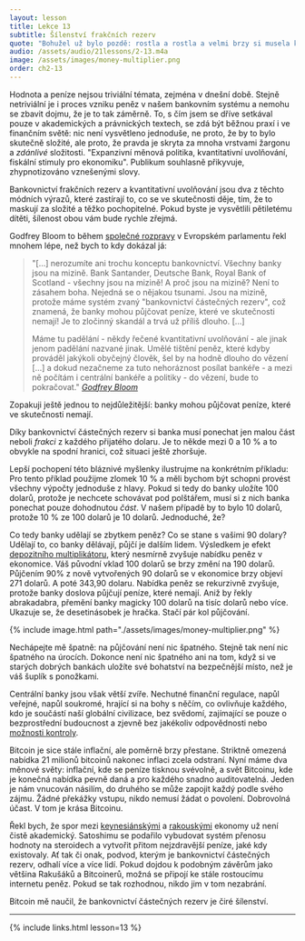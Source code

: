 ```yaml
---
layout: lesson
title: Lekce 13
subtitle: Šílenství frakčních rezerv
quote: "Bohužel už bylo pozdě: rostla a rostla a velmi brzy si musela kleknout: za další minutu už nebylo místo ani na to, a tak vyzkoušela ležení s jedním loktem opřeným o dveře a druhou rukou stočenou kolem hlavy. Stále však rostla a jako poslední možnost vystrčila jednu ruku z okna a jednu nohu do komína a řekla si: \"Teď už nemůžu nic dělat - co se mnou bude?\""
audio: /assets/audio/21lessons/2-13.m4a
image: /assets/images/money-multiplier.png
order: ch2-13
---
```


Hodnota a peníze nejsou triviální témata, zejména v dnešní době. 
Stejně netriviální je i proces vzniku peněz v našem bankovním systému 
a nemohu se zbavit dojmu, že je to tak záměrně. To, s čím jsem se 
dříve setkával pouze v akademických a právnických textech, se zdá být 
běžnou praxí i ve finančním světě: nic není vysvětleno jednoduše, 
ne proto, že by to bylo skutečně složité, ale proto, že pravda je skryta 
za mnoha vrstvami žargonu a *zdánlivé* složitosti. "Expanzivní 
měnová politika, kvantitativní uvolňování, fiskální stimuly pro 
ekonomiku". Publikum souhlasně přikyvuje, zhypnotizováno vznešenými slovy.

Bankovnictví frakčních rezerv a kvantitativní uvolňování jsou dva 
z těchto módních výrazů, které zastírají to, co se ve skutečnosti děje, 
tím, že to maskují za složité a těžko pochopitelné. Pokud byste je 
vysvětlili pětiletému dítěti, šílenost obou vám bude rychle zřejmá.

Godfrey Bloom to během [společné rozpravy][joint debate] v Evropském parlamentu 
řekl mnohem lépe, než bych to kdy dokázal já:

> "[...] nerozumíte ani trochu konceptu bankovnictví. Všechny banky jsou 
> na mizině. Bank Santander, Deutsche Bank, Royal Bank of Scotland - všechny 
> jsou na mizině! A proč jsou na mizině? Není to zásahem boha. Nejedná se 
> o nějakou tsunami. Jsou na mizině, protože máme systém zvaný "bankovnictví 
> částečných rezerv", což znamená, že banky mohou půjčovat peníze, které 
> ve skutečnosti nemají! Je to zločinný skandál a trvá už příliš dlouho. [...]
>
> Máme tu padělání - někdy řečené kvantitativní uvolňování - ale jinak 
> jenom padělání nazvané jinak. Umělé tištění peněz, které kdyby prováděl 
> jakýkoli obyčejný člověk, šel by na hodně dlouho do vězení [...] a dokud 
> nezačneme za tuto nehoráznost posílat bankéře - a mezi ně počítám 
> i centrální bankéře a politiky - do vězení, bude to pokračovat."
> <cite>[Godfrey Bloom][joint debate]</cite>

Zopakuji ještě jednou to nejdůležitější: banky mohou půjčovat peníze, 
které ve skutečnosti nemají.

Díky bankovnictví částečných rezerv si banka musí ponechat jen malou část 
neboli *frakci* z každého přijatého dolaru. Je to někde mezi 0 a 10 % a to 
obvykle na spodní hranici, což situaci ještě zhoršuje.

Lepší pochopení této bláznivé myšlenky ilustrujme na konkrétním příkladu: 
Pro tento příklad použijme zlomek 10 % a měli bychom být schopni provést 
všechny výpočty jednoduše z hlavy. Pokud si tedy do banky uložíte 100 dolarů, 
protože je nechcete schovávat pod polštářem, musí si z nich banka ponechat 
pouze dohodnutou *část*. V našem případě by to bylo 10 dolarů, 
protože 10 % ze 100 dolarů je 10 dolarů. Jednoduché, že?

Co tedy banky udělají se zbytkem peněz? Co se stane s vašimi 90 dolary? 
Udělají to, co banky dělávají, půjčí je dalším lidem. Výsledkem je efekt 
[depozitního multiplikátoru][money multiplier], který nesmírně zvyšuje nabídku peněz v ekonomice. 
Váš původní vklad 100 dolarů se brzy změní na 190 dolarů. Půjčením 90% 
z nově vytvořených 90 dolarů se v ekonomice brzy objeví 271 dolarů. A poté 
343,90 dolaru. Nabídka peněz se rekurzivně zvyšuje, protože banky doslova 
půjčují peníze, které nemají. Aniž by řekly abrakadabra, přemění banky 
magicky 100 dolarů na tisíc dolarů nebo více. Ukazuje se, že desetinásobek 
je hračka. Stačí pár kol půjčování.

{% include image.html path="./assets/images/money-multiplier.png" %}

Nechápejte mě špatně: na půjčování není nic špatného. Stejně tak není nic 
špatného na úrocích. Dokonce není nic špatného ani na tom, když si ve starých 
dobrých bankách uložíte své bohatství na bezpečnější místo, než je váš 
šuplík s ponožkami.

Centrální banky jsou však větší zvíře. Nechutné finanční regulace, napůl 
veřejné, napůl soukromé, hrající si na bohy s něčím, co ovlivňuje každého, 
kdo je součástí naší globální civilizace, bez svědomí, zajímající se pouze 
o bezprostřední budoucnost a zjevně bez jakékoliv odpovědnosti 
nebo [možnosti kontroly][auditability].

Bitcoin je sice stále inflační, ale poměrně brzy přestane. Striktně omezená 
nabídka 21 milionů bitcoinů nakonec inflaci zcela odstraní. Nyní máme dva 
měnové světy: inflační, kde se peníze tisknou svévolně, a svět Bitcoinu, 
kde je konečná nabídka pevně daná a pro každého snadno auditovatelná. Jeden 
je nám vnucován násilím, do druhého se může zapojit každý podle svého zájmu. 
Žádné překážky vstupu, nikdo nemusí žádat o povolení. Dobrovolná účast. 
V tom je krása Bitcoinu.

Řekl bych, že spor mezi [keynesiánskými][Keynesian] a [rakouskými][Austrian] ekonomy už není 
čistě akademický. Satoshimu se podařilo vybudovat systém přenosu hodnoty 
na steroidech a vytvořit přitom nejzdravější peníze, jaké kdy existovaly. 
Ať tak či onak, podvod, kterým je bankovnictví částečných rezerv, odhalí 
více a více lidí. Pokud dojdou k podobným závěrům jako většina Rakušáků 
a Bitcoinerů, možná se připojí ke stále rostoucímu internetu peněz. 
Pokud se tak rozhodnou, nikdo jim v tom nezabrání.

Bitcoin mě naučil, že bankovnictví částečných rezerv je čiré šílenství.

---

{% include links.html lesson=13 %}

[The Creature From Jekyll Island]: https://archive.org/details/pdfy--Pori1NL6fKm2SnY

[joint debate]: https://www.youtube.com/watch?v=hYzX3YZoMrs
[money multiplier]: https://en.wikipedia.org/wiki/Money_multiplier
[auditability]: https://i.imgur.com/O03TBuP.jpg
[Keynesian]: https://en.wikipedia.org/wiki/Keynesian_economics
[Austrian]: https://en.wikipedia.org/wiki/Austrian_School

<!-- Wikipedia -->
[alice]: https://en.wikipedia.org/wiki/Alice%27s_Adventures_in_Wonderland
[carroll]: https://en.wikipedia.org/wiki/Lewis_Carroll
